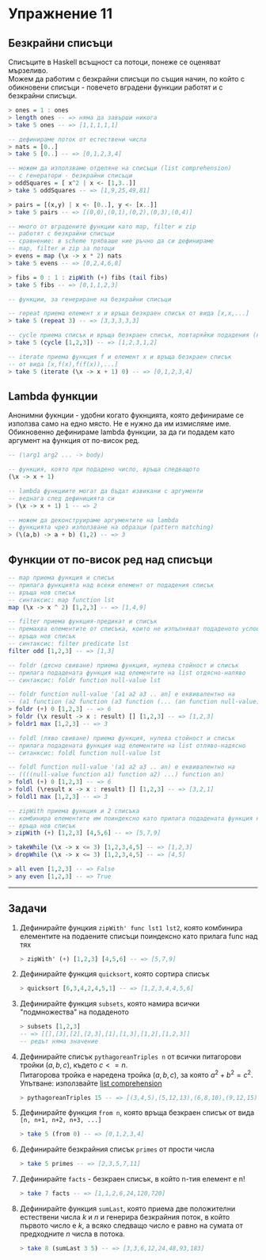 # Упражнение 11

## Безкрайни списъци

Списъците в Haskell всъщност са потоци, понеже се оценяват мързеливо.  
Можем да работим с безкрайни списъци по същия начин, по който с обикновени списъци - повечето вградени функции работят и с безкрайни списъци.

```haskell
> ones = 1 : ones
> length ones -- => няма да завърши никога
> take 5 ones -- => [1,1,1,1,1]

-- дефинираме поток от естествени числа
> nats = [0..]
> take 5 [0..] -- => [0,1,2,3,4]

-- можем да използваме отделяне на списъци (list comprehension)
-- с генератори - безкрайни списъци
> oddSquares = [ x^2 | x <- [1,3..]]
> take 5 oddSquares -- => [1,9,25,49,81]

> pairs = [(x,y) | x <- [0..], y <- [x..]]
> take 5 pairs -- => [(0,0),(0,1),(0,2),(0,3),(0,4)]

-- много от вградените функции катo map, filter и zip
-- работят с безкрайни списъци
-- сравнение: в scheme трябваше ние ръчно да си дефинираме
-- map, filter и zip за потоци
> evens = map (\x -> x * 2) nats
> take 5 evens -- => [0,2,4,6,8]

> fibs = 0 : 1 : zipWith (+) fibs (tail fibs)
> take 5 fibs -- => [0,1,1,2,3]
```

```haskell
-- функции, за генериране на безкрайни списъци

-- repeat приема елемент x и връща безкраен списък от вида [x,x,...]
> take 5 (repeat 3) -- => [3,3,3,3,3]

-- cycle приема списък и връща безкраен списък, повтаряйки подадения (краен) списък
> take 5 (cycle [1,2,3]) -- => [1,2,3,1,2]

-- iterate приема функция f и елемент x и връща безкраен списък
-- от вида [x,f(x),f(f(x)),...]
> take 5 (iterate (\x -> x + 1) 0) -- => [0,1,2,3,4]
```

## Lambda функции

Анонимни фукнции - удобни когато фукнцията, която дефинираме се използва само на едно място. Не е нужно да им измисляме име. Обикновенно дефинираме lambda функции, за да ги подадем като аргумент на функция от по-висок ред.

```haskell
-- (\arg1 arg2 ... -> body) 

-- функция, която при подадено число, връща следващото
(\x -> x + 1)

-- lambda функциите могат да бъдат извикани с аргументи 
-- веднага след дефиницията си
> (\x -> x + 1) 1 -- => 2

-- можем да деконструираме аргументите на lambda
-- функцията чрез използване на образци (pattern matching)
> (\(a,b) -> a + b) (1,2) -- => 3
```

## Функции от по-висок ред над списъци

```haskell
-- map приема функция и списък
-- прилага функцията над всеки елемент от подадения списък
-- връща нов списък
-- синтаксис: map function lst
map (\x -> x ^ 2) [1,2,3] -- => [1,4,9]

-- filter приема функция-предикат и списък
-- премахва елементите от списъка, които не изпълняват подаденото условие
-- връща нов списък
-- синтаксис: filter predicate lst
filter odd [1,2,3] -- => [1,3]

-- foldr (дясно свиване) приема функция, нулева стойност и списък
-- прилага подадената функция над елементите на list отдясно-наляво
-- синтаксис: foldr function null-value lst

-- foldr function null-value '[a1 a2 a3 .. an] е еквивалентно на
-- (a1 function (a2 function (a3 function (... (an function null-value)))))
> foldr (+) 0 [1,2,3] -- => 6
> foldr (\x result -> x : result) [] [1,2,3] -- => [1,2,3]
> foldr1 max [1,2,3] -- => 3

-- foldl (ляво свиване) приема функция, нулева стойност и списък
-- прилага подадената функция над елементите на list отляво-надясно
-- ситанксис: foldl function null-value lst

-- foldl function null-value '(a1 a2 a3 .. an) е еквивалентно на
-- ((((null-value function a1) function a2) ...) function an)
> foldl (+) 0 [1,2,3] -- => 6
> foldl (\result x -> x : result) [] [1,2,3] -- => [3,2,1]
> foldl1 max [1,2,3] -- => 3

-- zipWith приема функция и 2 списъка
-- комбинира елементите им поиндексно като прилага подадената функция над тях
-- връща нов списък
> zipWith (+) [1,2,3] [4,5,6] -- => [5,7,9]

> takeWhile (\x -> x <= 3) [1,2,3,4,5] -- => [1,2,3]
> dropWhile (\x -> x <= 3) [1,2,3,4,5] -- => [4,5]

> all even [1,2,3] -- => False
> any even [1,2,3] -- => True
```

---

## Задачи

1. Дефинирайте фунцкия `zipWith' func lst1 lst2`, която комбинира елементите на подаените списъци поиндексно като прилага func над тях

    ```haskell
    > zipWith' (+) [1,2,3] [4,5,6] -- => [5,7,9]
    ```

2. Дефинирайте функция `quicksort`, която сортира списък

    ```haskell
    > quicksort [6,3,4,2,4,5,1] -- => [1,2,3,4,4,5,6]
    ```

3. Дефинирайте функция `subsets`, която намира всички "подмножества" на подаденото

    ```haskell
    > subsets [1,2,3]
    -- => [[],[3],[2],[2,3],[1],[1,3],[1,2],[1,2,3]]
    -- редът няма значение
    ```

4. Дефинирайте списък `pythagoreanTriples n` от всички питагорови тройки $(a, b, c)$, където $c <= n$.  
Питагорова тройка е наредена тройка $(a,b,c)$, за която $a^2 + b^2 = c^2$.  
Упътване: използвайте [list comprehension](../10/README.md#отделяне-на-списъци-list-comprehension)

    ```haskell
    > pythagoreanTriples 15 -- => [(3,4,5),(5,12,13),(6,8,10),(9,12,15)]
    ```

5. Дефинирайте функция `from n`, която връща безкраен списък от вида `[n, n+1, n+2, n+3, ...]`

    ```haskell
    > take 5 (from 0) -- => [0,1,2,3,4]
    ```

6. Дефинирайте безкрайния списък `primes` от прости числа

    ```haskell
    > take 5 primes -- => [2,3,5,7,11]
    ```

7. Дефинирайте `facts` - безкраен списък, в който n-тия елемент е n! 

    ```haskell
    > take 7 facts -- => [1,1,2,6,24,120,720]
    ```

8. Дефинирайте функция `sumLast`, която приема две положителни естествени числа $k$ и $n$ и генерира безкрайния поток, в който първото число е $k$, а всяко следващо число е равно на сумата от предходните $n$ числа в потока.

    ```haskell
    > take 8 (sumLast 3 5) -- => [3,3,6,12,24,48,93,183]
    ```